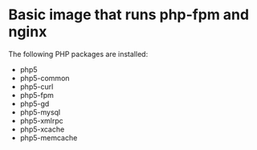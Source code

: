 # Basic image that runs php-fpm and nginx

The following PHP packages are installed:

- php5
- php5-common
- php5-curl
- php5-fpm
- php5-gd
- php5-mysql
- php5-xmlrpc
- php5-xcache
- php5-memcache
